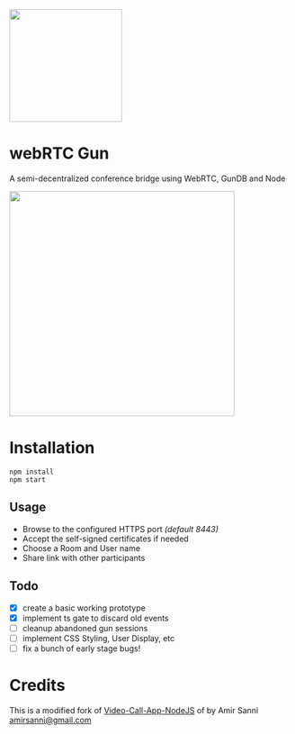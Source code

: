 <img src="https://i.imgur.com/XS79fTC.png" width=200>

# webRTC Gun
A semi-decentralized conference bridge using WebRTC, GunDB and Node

<img src="https://user-images.githubusercontent.com/1423657/77825853-43d80c00-710c-11ea-917c-83c2ddd08959.png" width=400>

# Installation
```
npm install
npm start
```

## Usage
* Browse to the configured HTTPS port _(default 8443)_
* Accept the self-signed certificates if needed
* Choose a Room and User name
* Share link with other participants

## Todo
* [x] create a basic working prototype
* [x] implement ts gate to discard old events
* [ ] cleanup abandoned gun sessions
* [ ] implement CSS Styling, User Display, etc
* [ ] fix a bunch of early stage bugs!

# Credits
This is a modified fork of [Video-Call-App-NodeJS](https://github.com/amirsanni/Video-Call-App-NodeJS) of by Amir Sanni <amirsanni@gmail.com>
